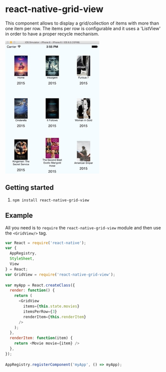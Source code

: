 # react-native-grid-view

This component allows to display a grid/collection of items with more than one item per row. The items per row is configurable and it uses a 'ListView' in order to have a proper recycle mechanism.

![Image of react-grid-view](screen1.jpg)

## Getting started

1. `npm install react-native-grid-view`

## Example

All you need is to `require` the `react-native-grid-view` module and then use the
`<GridView/>` tag.

```javascript
var React = require('react-native');
var {
  AppRegistry,
  StyleSheet,
  View
} = React;
var GridView = require('react-native-grid-view');

var myApp = React.createClass({
  render: function() {
    return (
      <GridView
        items={this.state.movies}
        itemsPerRow={3}
        renderItem={this.renderItem}
      />
    );
  },
  renderItem: function(item) {
    return <Movie movie={item} />
  },
});

AppRegistry.registerComponent('myApp', () => myApp);
```

